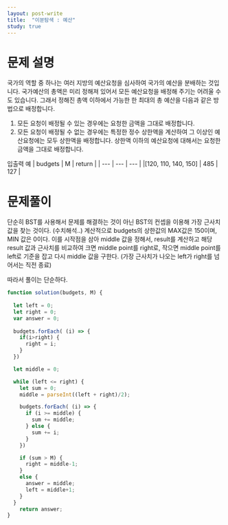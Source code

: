 ```yaml
---
layout: post-write
title:  "이분탐색 : 예산"
study: true
---
```



# 문제 설명

  국가의 역할 중 하나는 여러 지방의 예산요청을 심사하여 국가의 예산을 분배하는 것입니다. 국가예산의 총액은 미리 정해져 있어서 모든 예산요청을 배정해 주기는 어려울 수도 있습니다. 그래서 정해진 총액 이하에서 가능한 한 최대의 총 예산을 다음과 같은 방법으로 배정합니다.

 1. 모든 요청이 배정될 수 있는 경우에는 요청한 금액을 그대로 배정합니다.
 2. 모든 요청이 배정될 수 없는 경우에는 특정한 정수 상한액을 계산하여 그 이상인 예산요청에는 모두 상한액을 배정합니다. 
   상한액 이하의 예산요청에 대해서는 요청한 금액을 그대로 배정합니다. 

 입출력 예
 | budgets | M | return |
 | --- | --- | --- |
 |[120, 110, 140, 150] | 485 | 127 |

# 문제풀이
  단순히 BST를 사용해서 문제를 해결하는 것이 아닌 BST의 컨셉을 이용해 가장 근사치 값을 찾는 것이다. (수치해석..)
 계산적으로 budgets의 상한값의 MAX값은 150이며, MIN 값은 0이다.
  이를 시작점을 삼아 middle 값을 정해서, result를 계산하고 해당 result 값과 근사치를 비교하여 
 크면 middle point를 right로, 작으면 middle point를 left로 기준을 잡고 다시 middle 값을 구한다. (가장 근사치가 나오는 left가 right를 넘어서는 직전 종료)

 따라서 풀이는 단순하다.


  ```javascript
  function solution(budgets, M) {
      
    let left = 0;
    let right = 0;
    var answer = 0;
    
    budgets.forEach( (i) => {
      if(i>right) {
        right = i;
      }
    })

    let middle = 0;

    while (left <= right) {
      let sum = 0;
      middle = parseInt((left + right)/2);

      budgets.forEach( (i) => {
        if (i >= middle) {
          sum += middle;
        } else {
          sum += i;
        }
      })

      if (sum > M) {
        right = middle-1;
      }
      else {
        answer = middle;
        left = middle+1;
      }
    }
      return answer;
  }
  ```